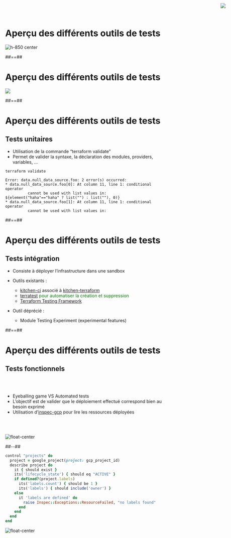 <!-- .slide:-->

# Aperçu des différents outils de tests

![h-850 center](./assets/images/g418fd663c2_0_825.png)

##==##

<!-- .slide: class="full-center" -->

# Aperçu des différents outils de tests

![](./assets/images/tests.png)

##==##

<!-- .slide: class="with-code-bg-dark"-->

# Aperçu des différents outils de tests

## Tests unitaires

- Utilisation de la commande “terraform validate”
- Permet de valider la syntaxe, la déclaration des modules, providers, variables, …

```plaintext
terraform validate

Error: data.null_data_source.foo: 2 error(s) occurred:
* data.null_data_source.foo[0]: At column 11, line 1: conditional operator
          cannot be used with list values in:
${element("haha"=="haha" ? list("") : list(""), 0)}
* data.null_data_source.foo[1]: At column 11, line 1: conditional operator
          cannot be used with list values in:
```

<!-- .element class="big-code" -->

##==##

<!-- .slide: class="with-code-bg-dark"-->

# Aperçu des différents outils de tests

## Tests intégration

<img style="position:fixed;top:10px;right:30px" src="./assets/images/g418fd663c2_0_891.png">

- Consiste à déployer l’infrastructure dans une sandbox
- Outils existants :

  - [kitchen-ci](https://kitchen.ci) associé à [kitchen-terraform](https://github.com/newcontext-oss/kitchen-terraform)
  - [terratest](https://github.com/gruntwork-io/terratest)
    <span style="color:green">pour automatiser la création et suppression</span>
  - [Terraform Testing Framework](https://developer.hashicorp.com/terraform/language/tests)

- Outil déprécié :
  - Module Testing Experiment (experimental features)

##==##

<!-- .slide: class="two-column"-->

# Aperçu des différents outils de tests

## Tests fonctionnels

<br><br>

- Eyeballing game VS Automated tests
- L’objectif est de valider que le déploiement effectué correspond bien au besoin exprimé
- Utilisation d’[inspec-gcp](https://github.com/inspec/inspec-gcp) pour lire les ressources déployées

<br><br>

![float-center](./assets/images/g418fd663c2_0_890.png)

##--##

<!-- .slide: class="with-code-bg-dark"-->

```ruby
control "projects" do
  project = google_project(project: gcp_project_id)
  describe project do
    it { should exist }
    its('lifecycle_state') { should eq "ACTIVE" }
    if defined?(project.labels)
      its('labels.count') { should be 1 }
      its('labels') { should include('owner') }
    else
      it 'labels are defined' do
        raise Inspec::Exceptions::ResourceFailed, "no labels found"
      end
    end
  end
end
```

![float-center](./assets/images/g418fd663c2_0_934.png)

